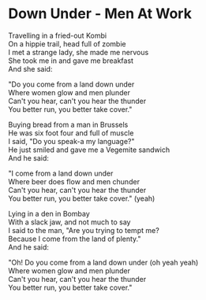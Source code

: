 # Down Under - Men At Work

Travelling in a fried-out Kombi\
On a hippie trail, head full of zombie\
I met a strange lady, she made me nervous\
She took me in and gave me breakfast\
And she said:

"Do you come from a land down under\
Where women glow and men plunder\
Can't you hear, can't you hear the thunder\
You better run, you better take cover."

Buying bread from a man in Brussels\
He was six foot four and full of muscle\
I said, "Do you speak-a my language?"\
He just smiled and gave me a Vegemite sandwich\
And he said:

"I come from a land down under\
Where beer does flow and men chunder\
Can't you hear, can't you hear the thunder\
You better run, you better take cover." (yeah)

Lying in a den in Bombay\
With a slack jaw, and not much to say\
I said to the man, "Are you trying to tempt me?\
Because I come from the land of plenty."\
And he said:

"Oh! Do you come from a land down under (oh yeah yeah)\
Where women glow and men plunder\
Can't you hear, can't you hear the thunder\
You better run, you better take cover."
